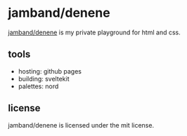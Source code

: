 # jamband/denene

[jamband/denene](https://jamband.github.io/denene/) is my private playground for html and css.

## tools

- hosting: github pages
- building: sveltekit
- palettes: nord

## license

jamband/denene is licensed under the mit license.

